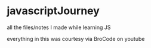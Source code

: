 # javascriptJourney
all the files/notes I made while learning JS

everything in this was courtesy via BroCode on youtube
